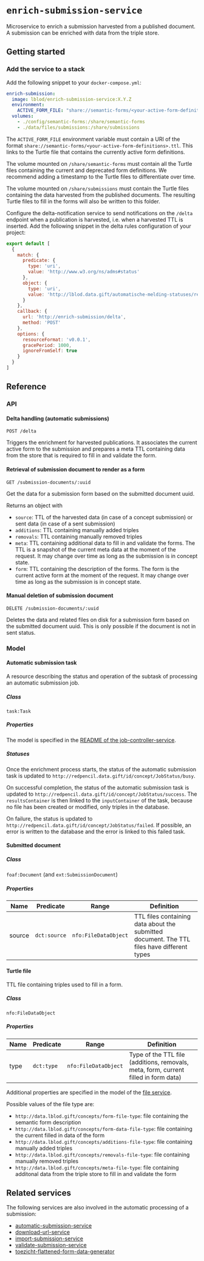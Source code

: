 # `enrich-submission-service`

Microservice to enrich a submission harvested from a published document. A
submission can be enriched with data from the triple store.

## Getting started

### Add the service to a stack

Add the following snippet to your `docker-compose.yml`:

```yml
enrich-submission:
  image: lblod/enrich-submission-service:X.Y.Z
  environment:
    ACTIVE_FORM_FILE: "share://semantic-forms/<your-active-form-definitions>.ttl"
  volumes:
    - ./config/semantic-forms:/share/semantic-forms
    - ./data/files/submissions:/share/submissions
```

The `ACTIVE_FORM_FILE` environment variable must contain a URI of the format
`share://semantic-forms/<your-active-form-definitions>.ttl`. This links to the
Turtle file that contains the currently active form definitions.

The volume mounted on `/share/semantic-forms` must contain all the Turtle files
containing the current and deprecated form definitions. We recommend adding a
timestamp to the Turtle files to differentiate over time.

The volume mounted on `/share/submissions` must contain the Turtle files
containing the data harvested from the published documents. The resulting
Turtle files to fill in the forms will also be written to this folder.

Configure the delta-notification service to send notifications on the `/delta`
endpoint when a publication is harvested, i.e. when a harvested TTL is
inserted. Add the following snippet in the delta rules configuration of your
project:

```javascript
export default [
  {
    match: {
      predicate: {
        type: 'uri',
        value: 'http://www.w3.org/ns/adms#status'
      },
      object: {
        type: 'uri',
        value: 'http://lblod.data.gift/automatische-melding-statuses/ready-for-enrichment'
      }
    },
    callback: {
      url: 'http://enrich-submission/delta',
      method: 'POST'
    },
    options: {
      resourceFormat: 'v0.0.1',
      gracePeriod: 1000,
      ignoreFromSelf: true
    }
  }
]
```

## Reference

### API

#### Delta handling (automatic submissions)

```
POST /delta
```

Triggers the enrichment for harvested publications. It associates the current
active form to the submission and prepares a meta TTL containing data from the
store that is required to fill in and validate the form.

#### Retrieval of submission document to render as a form

```
GET /submission-documents/:uuid
```

Get the data for a submission form based on the submitted document uuid.

Returns an object with

* `source`: TTL of the harvested data (in case of a concept submission) or sent
  data (in case of a sent submission)
* `additions`: TTL containing manually added triples
* `removals`: TTL containing manually removed triples
* `meta`: TTL containing additional data to fill in and validate the forms. The
  TTL is a snapshot of the current meta data at the moment of the request. It
  may change over time as long as the submission is in concept state.
* `form`: TTL containing the description of the forms. The form is the current
  active form at the moment of the request. It may change over time as long as
  the submission is in concept state.

#### Manual deletion of submission document

```
DELETE /submission-documents/:uuid
```

Deletes the data and related files on disk for a submission form based on the
submitted document uuid. This is only possible if the document is not in sent
status.
 
### Model

#### Automatic submission task

A resource describing the status and operation of the subtask of processing an
automatic submission job.

##### Class

`task:Task`

##### Properties

The model is specified in the [README of the
job-controller-service](https://github.com/lblod/job-controller-service#task).

##### Statuses

Once the enrichment process starts, the status of the automatic submission task
is updated to `http://redpencil.data.gift/id/concept/JobStatus/busy`.

On successful completion, the status of the automatic submission task is
updated to `http://redpencil.data.gift/id/concept/JobStatus/success`. The
`resultsContainer` is then linked to the `inputContainer` of the task, because
no file has been created or modified, only triples in the database.

On failure, the status is updated to
`http://redpencil.data.gift/id/concept/JobStatus/failed`. If possible, an error
is written to the database and the error is linked to this failed task.

#### Submitted document

##### Class

`foaf:Document` (and `ext:SubmissionDocument`)

##### Properties

| Name   | Predicate    | Range                | Definition                                                                                 |
|--------|--------------|----------------------|--------------------------------------------------------------------------------------------|
| source | `dct:source` | `nfo:FileDataObject` | TTL files containing data about the submitted document. The TTL files have different types |

#### Turtle file

TTL file containing triples used to fill in a form.

##### Class

`nfo:FileDataObject`

##### Properties

| Name | Predicate  | Range                | Definition                                                                          |
|------|------------|----------------------|-------------------------------------------------------------------------------------|
| type | `dct:type` | `nfo:FileDataObject` | Type of the TTL file (additions, removals, meta, form, current filled in form data) |

Additional properties are specified in the model of the [file
service](https://github.com/mu-semtech/file-service#resources).

Possible values of the file type are:

* `http://data.lblod.gift/concepts/form-file-type`: file containing the
  semantic form description
* `http://data.lblod.gift/concepts/form-data-file-type`: file containing the
  current filled in data of the form
* `http://data.lblod.gift/concepts/additions-file-type`: file containing
  manually added triples
* `http://data.lblod.gift/concepts/removals-file-type`: file containing
  manually removed triples
* `http://data.lblod.gift/concepts/meta-file-type`: file containing additonal
  data from the triple store to fill in and validate the form

## Related services

The following services are also involved in the automatic processing of a
submission:

* [automatic-submission-service](https://github.com/lblod/automatic-submission-service)
* [download-url-service](https://github.com/lblod/download-url-service)
* [import-submission-service](https://github.com/lblod/import-submission-service)
* [validate-submission-service](https://github.com/lblod/validate-submission-service)
* [toezicht-flattened-form-data-generator](https://github.com/lblod/toezicht-flattened-form-data-generator)

